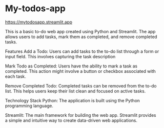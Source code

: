 # My-todos-app
https://mytodosapp.streamlit.app

This is a basic to-do web app created using Python and Streamlit. The app allows users to add tasks, mark them as completed, and remove completed tasks.

Features
Add a Todo: Users can add tasks to the to-do list through a form or input field. This involves capturing the task description

Mark Todo as Completed: Users have the ability to mark a task as completed. This action might involve a button or checkbox associated with each task.

Remove Completed Todo: Completed tasks can be removed from the to-do list. This helps users keep their list clean and focused on active tasks.

Technology Stack
Python: The application is built using the Python programming language.

Streamlit: The main framework for building the web app. Streamlit provides a simple and intuitive way to create data-driven web applications.
